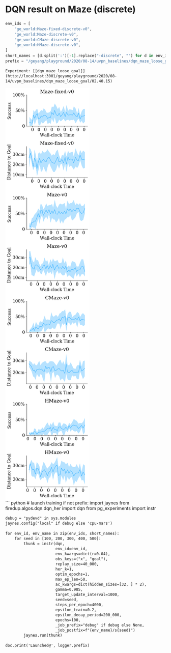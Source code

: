 
# DQN result on Maze (discrete) 

``` python
env_ids = [
    "ge_world:Maze-fixed-discrete-v0",
    "ge_world:Maze-discrete-v0",
    "ge_world:CMaze-discrete-v0",
    "ge_world:HMaze-discrete-v0",
]
short_names = [d.split(':')[-1].replace("-discrete", "") for d in env_ids]
prefix = "/geyang/playground/2020/08-14/uvpn_baselines/dqn_maze_loose_goal/02.40.15"
```

    Experiment: [[dqn_maze_loose_goal]](http://localhost:3001/geyang/playground/2020/08-14/uvpn_baselines/dqn_maze_loose_goal/02.40.15)
    
<div style="flex-wrap:wrap; display:flex; flex-direction:row; item-align:center;"><img style="align-self:center; zoom:50%;" src="figures/loose_goal/Maze-fixed-v0_success.png" width="None" height="None"/><img style="align-self:center; zoom:50%;" src="figures/loose_goal/Maze-fixed-v0_dist.png" width="None" height="None"/></div>
<div style="flex-wrap:wrap; display:flex; flex-direction:row; item-align:center;"><img style="align-self:center; zoom:50%;" src="figures/loose_goal/Maze-v0_success.png" width="None" height="None"/><img style="align-self:center; zoom:50%;" src="figures/loose_goal/Maze-v0_dist.png" width="None" height="None"/></div>
<div style="flex-wrap:wrap; display:flex; flex-direction:row; item-align:center;"><img style="align-self:center; zoom:50%;" src="figures/loose_goal/CMaze-v0_success.png" width="None" height="None"/><img style="align-self:center; zoom:50%;" src="figures/loose_goal/CMaze-v0_dist.png" width="None" height="None"/></div>
<div style="flex-wrap:wrap; display:flex; flex-direction:row; item-align:center;"><img style="align-self:center; zoom:50%;" src="figures/loose_goal/HMaze-v0_success.png" width="None" height="None"/><img style="align-self:center; zoom:50%;" src="figures/loose_goal/HMaze-v0_dist.png" width="None" height="None"/></div>
``` python
# launch training
if not prefix:
    import jaynes
    from firedup.algos.dqn.dqn_her import dqn
    from pg_experiments import instr

    debug = "pydevd" in sys.modules
    jaynes.config("local" if debug else 'cpu-mars')

    for env_id, env_name in zip(env_ids, short_names):
        for seed in [100, 200, 300, 400, 500]:
            thunk = instr(dqn,
                          env_id=env_id,
                          env_kwargs=dict(r=0.04),
                          obs_keys=("x", "goal"),
                          replay_size=40_000,
                          her_k=1,
                          optim_epochs=1,
                          max_ep_len=50,
                          ac_kwargs=dict(hidden_sizes=[32, ] * 2),
                          gamma=0.985,
                          target_update_interval=1000,
                          seed=seed,
                          steps_per_epoch=4000,
                          epsilon_train=0.2,
                          epsilon_decay_period=200_000,
                          epochs=100,
                          _job_prefix="debug" if debug else None,
                          _job_postfix=f"{env_name}/s{seed}")
            jaynes.run(thunk)

    doc.print('Launched@', logger.prefix)
```
